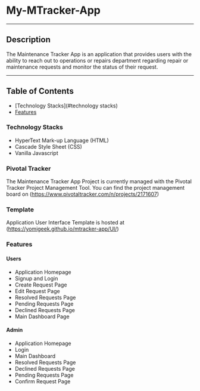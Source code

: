 # My-MTracker-App
___
## Description
The Maintenance Tracker App is an application that provides users with the ability to reach out to operations or repairs department regarding repair or maintenance requests and monitor the status of their request.
___

## Table of Contents

 * [Technology Stacks](#technology stacks)
 * [Features](#features)

### Technology Stacks
* HyperText Mark-up Language (HTML)
* Cascade Style Sheet (CSS)
* Vanilla Javascript
 
### Pivotal Tracker
The Maintenance Tracker App Project is currently managed with the Pivotal Tracker Project Management Tool.
You can find the project management board on (https://www.pivotaltracker.com/n/projects/2171607)

### Template
Application User Interface Template is hosted at (https://yomigeek.github.io/mtracker-app/UI/)

### Features

#### Users
* Application Homepage
* Signup and Login
* Create Request Page
* Edit Request Page
* Resolved Requests Page
* Pending Requests Page
* Declined Requests Page
* Main Dashboard Page

#### Admin
* Application Homepage
* Login
* Main Dashboard
* Resolved Requests Page
* Declined Requests Page
* Pending Requests Page
* Confirm Request Page


